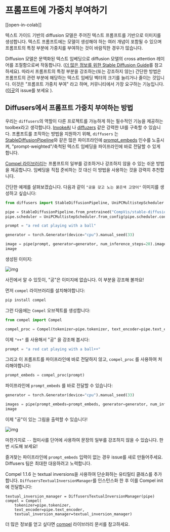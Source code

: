 <!--Copyright 2024 The HuggingFace Team. All rights reserved.

Licensed under the Apache License, Version 2.0 (the "License"); you may not use this file except in compliance with
the License. You may obtain a copy of the License at

http://www.apache.org/licenses/LICENSE-2.0

Unless required by applicable law or agreed to in writing, software distributed under the License is distributed on
an "AS IS" BASIS, WITHOUT WARRANTIES OR CONDITIONS OF ANY KIND, either express or implied. See the License for the
specific language governing permissions and limitations under the License.
-->

# 프롬프트에 가중치 부여하기

[[open-in-colab]]

텍스트 가이드 기반의 diffusion 모델은 주어진 텍스트 프롬프트를 기반으로 이미지를 생성합니다.
텍스트 프롬프트에는 모델이 생성해야 하는 여러 개념이 포함될 수 있으며 프롬프트의 특정 부분에 가중치를 부여하는 것이 바람직한 경우가 많습니다.

Diffusion 모델은 문맥화된 텍스트 임베딩으로 diffusion 모델의 cross attention 레이어를 조절함으로써 작동합니다.
([더 많은 정보를 위한 Stable Diffusion Guide](https://huggingface.co/docs/optimum-neuron/main/en/package_reference/modeling#stable-diffusion)를 참고하세요).
따라서 프롬프트의 특정 부분을 강조하는(또는 강조하지 않는) 간단한 방법은 프롬프트의 관련 부분에 해당하는 텍스트 임베딩 벡터의 크기를 늘리거나 줄이는 것입니다.
이것은 "프롬프트 가중치 부여" 라고 하며, 커뮤니티에서 가장 요구하는 기능입니다.([이곳](https://github.com/huggingface/diffusers/issues/2431)의 issue를 보세요 ).

## Diffusers에서 프롬프트 가중치 부여하는 방법

우리는 `diffusers`의 역할이 다른 프로젝트를 가능하게 하는 필수적인 기능을 제공하는 toolbex라고 생각합니다.
[InvokeAI](https://github.com/invoke-ai/InvokeAI) 나 [diffuzers](https://github.com/abhishekkrthakur/diffuzers) 같은 강력한 UI를 구축할 수 있습니다.
프롬프트를 조작하는 방법을 지원하기 위해, `diffusers` 는
[StableDiffusionPipeline](https://huggingface.co/docs/diffusers/v0.18.2/en/api/pipelines/stable_diffusion/text2img#diffusers.StableDiffusionPipeline)와 같은
많은 파이프라인에 [prompt_embeds](https://huggingface.co/docs/diffusers/v0.14.0/en/api/pipelines/stable_diffusion/text2img#diffusers.StableDiffusionPipeline.__call__.prompt_embeds)
인수를 노출시켜, "prompt-weighted"/축척된 텍스트 임베딩을 파이프라인에 바로 전달할 수 있게 합니다.

[Compel 라이브러리](https://github.com/damian0815/compel)는 프롬프트의 일부를 강조하거나 강조하지 않을 수 있는 쉬운 방법을 제공합니다.
임베딩을 직접 준비하는 것 대신 이 방법을 사용하는 것을 강력히 추천합니다.

간단한 예제를 살펴보겠습니다.
다음과 같이 `"공을 갖고 노는 붉은색 고양이"` 이미지를 생성하고 싶습니다:

```py
from diffusers import StableDiffusionPipeline, UniPCMultistepScheduler

pipe = StableDiffusionPipeline.from_pretrained("CompVis/stable-diffusion-v1-4")
pipe.scheduler = UniPCMultistepScheduler.from_config(pipe.scheduler.config)

prompt = "a red cat playing with a ball"

generator = torch.Generator(device="cpu").manual_seed(33)

image = pipe(prompt, generator=generator, num_inference_steps=20).images[0]
image
```

생성된 이미지:

![img](https://huggingface.co/datasets/hf-internal-testing/diffusers-images/resolve/main/compel/forest_0.png)

사진에서 알 수 있듯이, "공"은 이미지에 없습니다. 이 부분을 강조해 볼까요!

먼저 `compel` 라이브러리를 설치해야합니다:

```sh
pip install compel
```

그런 다음에는 `Compel` 오브젝트를 생성합니다:

```py
from compel import Compel

compel_proc = Compel(tokenizer=pipe.tokenizer, text_encoder=pipe.text_encoder)
```

이제 `"++"` 를 사용해서 "공" 을 강조해 봅시다:

```py
prompt = "a red cat playing with a ball++"
```

그리고 이 프롬프트를 파이프라인에 바로 전달하지 않고, `compel_proc` 를 사용하여 처리해야합니다:

```py
prompt_embeds = compel_proc(prompt)
```

파이프라인에 `prompt_embeds` 를 바로 전달할 수 있습니다:

```py
generator = torch.Generator(device="cpu").manual_seed(33)

images = pipe(prompt_embeds=prompt_embeds, generator=generator, num_inference_steps=20).images[0]
image
```

이제 "공"이 있는 그림을 출력할 수 있습니다!

![img](https://huggingface.co/datasets/hf-internal-testing/diffusers-images/resolve/main/compel/forest_1.png)

마찬가지로 `--` 접미사를 단어에 사용하여 문장의 일부를 강조하지 않을 수 있습니다. 한번 시도해 보세요!

즐겨찾는 파이프라인에 `prompt_embeds` 입력이 없는 경우 issue를 새로 만들어주세요.
Diffusers 팀은 최대한 대응하려고 노력합니다.

Compel 1.1.6 는 textual inversions을 사용하여 단순화하는 유티릴티 클래스를 추가합니다.
`DiffusersTextualInversionManager`를 인스턴스화 한 후 이를 Compel init에 전달합니다:

```
textual_inversion_manager = DiffusersTextualInversionManager(pipe)
compel = Compel(
    tokenizer=pipe.tokenizer,
    text_encoder=pipe.text_encoder,
    textual_inversion_manager=textual_inversion_manager)
```

더 많은 정보를 얻고 싶다면 [compel](https://github.com/damian0815/compel) 라이브러리 문서를 참고하세요.

